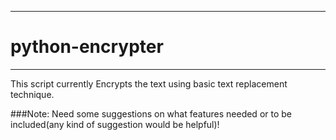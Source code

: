 
---
# python-encrypter
---

This script currently Encrypts the text using basic text replacement technique.


###Note: 
Need some suggestions on what features needed or to be included(any kind of suggestion would be helpful)!
